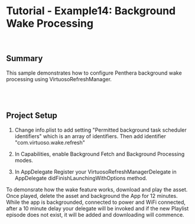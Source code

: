Tutorial - Example14: Background Wake Processing
=======================================
<br/>

## Summary
This sample demonstrates how to configure Penthera background wake processing using VirtuosoRefreshManager.

</br>
</br>

## Project Setup

1) Change info.plist to add setting "Permitted background task scheduler identifiers" which is an array of identifiers. Then add identifier "com.virtuoso.wake.refresh"

2) In Capabilities, enable Background Fetch and Background Processing modes.

3) In AppDelegate Register your VirtuosoRefreshManagerDelegate in AppDelegate didFinishLaunchingWithOptions method.


To demonsrate how the wake feature works, download and play the asset. Once played, delete the asset and background the App for 12 minutes. While the app is backgrounded, connected to power and WiFi connected, after a 10 minute delay your delegate will be invoked and if the new Playlist episode does not exist, it will be added and downloading will commence.


